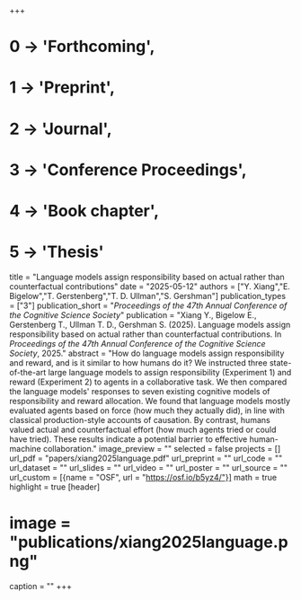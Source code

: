 +++
# 0 -> 'Forthcoming',
# 1 -> 'Preprint',
# 2 -> 'Journal',
# 3 -> 'Conference Proceedings',
# 4 -> 'Book chapter',
# 5 -> 'Thesis'

title = "Language models assign responsibility based on actual rather than counterfactual contributions"
date = "2025-05-12"
authors = ["Y. Xiang","E. Bigelow","T. Gerstenberg","T. D. Ullman","S. Gershman"]
publication_types = ["3"]
publication_short = "_Proceedings of the 47th Annual Conference of the Cognitive Science Society_"
publication = "Xiang Y., Bigelow E., Gerstenberg T., Ullman T. D., Gershman S. (2025). Language models assign responsibility based on actual rather than counterfactual contributions. In _Proceedings of the 47th Annual Conference of the Cognitive Science Society_, 2025."
abstract = "How do language models assign responsibility and reward, and is it similar to how humans do it? We instructed three state-of-the-art large language models to assign responsibility (Experiment 1) and reward (Experiment 2) to agents in a collaborative task. We then compared the language models' responses to seven existing cognitive models of responsibility and reward allocation. We found that language models mostly evaluated agents based on force (how much they actually did), in line with classical production-style accounts of causation. By contrast, humans valued actual and counterfactual effort (how much agents tried or could have tried). These results indicate a potential barrier to effective human-machine collaboration."
image_preview = ""
selected = false
projects = []
url_pdf = "papers/xiang2025language.pdf"
url_preprint = ""
url_code = ""
url_dataset = ""
url_slides = ""
url_video = ""
url_poster = ""
url_source = ""
url_custom = [{name = "OSF", url = "https://osf.io/b5yz4/"}]
math = true
highlight = true
[header]
# image = "publications/xiang2025language.png"
caption = ""
+++